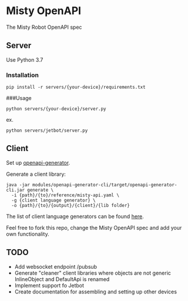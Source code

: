 # Misty OpenAPI
The Misty Robot OpenAPI spec



## Server

Use Python 3.7

### Installation

	pip install -r servers/{your-device}/requirements.txt

###Usage

	python servers/{your-device}/server.py

ex.

	python servers/jetbot/server.py

## Client

Set up [openapi-generator](https://github.com/OpenAPITools/openapi-generator#2---getting-started).

Generate a client library:

	java -jar modules/openapi-generator-cli/target/openapi-generator-cli.jar generate \
	  -i {path}/{to}/reference/misty-api.yaml \
	  -g {client language generator} \
	  -o {path}/{to}/{output}/{client}/{lib folder}


The list of client language generators can be found [here](https://github.com/OpenAPITools/openapi-generator/blob/master/docs/generators.md).

Feel free to fork this repo, change the Misty OpenAPI spec and add your own functionality.

## TODO 
- Add websocket endpoint /pubsub
- Generate "cleaner" client libraries where objects are not generic InlineObject and DefaultApi is renamed
- Implement support fo Jetbot
- Create documentation for assembling and setting up other devices
